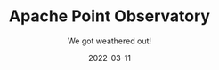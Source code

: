 ---
title: Apache Point Observatory
date: 2022-03-11
featured_image: /images/apo-35.png
subtitle: We got weathered out!
description: More content on the way!
---